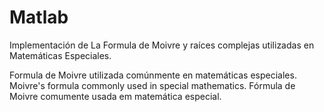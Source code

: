 # Matlab
Implementación de La Formula de Moivre y raíces complejas utilizadas en Matemáticas Especiales.

Formula de Moivre utilizada comúnmente en matemáticas especiales.
Moivre's formula commonly used in special mathematics.
Fórmula de Moivre comumente usada em matemática especial.
